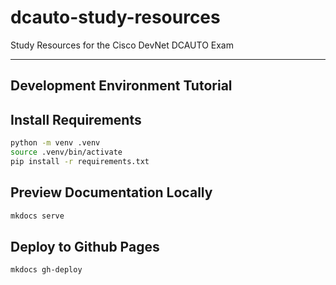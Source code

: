 # dcauto-study-resources

Study Resources for the Cisco DevNet DCAUTO Exam

---

## Development Environment Tutorial

## Install Requirements

```sh
python -m venv .venv
source .venv/bin/activate
pip install -r requirements.txt
```

## Preview Documentation Locally

```sh
mkdocs serve
```

## Deploy to Github Pages

```sh
mkdocs gh-deploy
```
